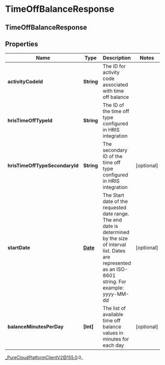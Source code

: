 # TimeOffBalanceResponse

## TimeOffBalanceResponse

## Properties

|Name | Type | Description | Notes|
|------------ | ------------- | ------------- | -------------|
| **activityCodeId** | **String** | The ID for activity code associated with time off balance | |
| **hrisTimeOffTypeId** | **String** | The ID of the time off type configured in HRIS integration | |
| **hrisTimeOffTypeSecondaryId** | **String** | The secondary ID of the time off type configured in HRIS integration | [optional] |
| **startDate** | [**Date**](Date) | The Start date of the requested date range. The end date is determined by the size of interval list. Dates are represented as an ISO-8601 string. For example: yyyy-MM-dd | [optional] |
| **balanceMinutesPerDay** | **[Int]** | The list of available time off balance values in minutes for each day | [optional] |



_PureCloudPlatformClientV2@155.0.0_

